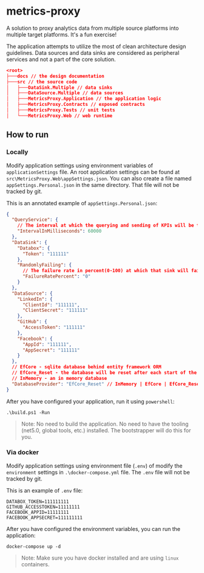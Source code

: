 # metrics-proxy

A solution to proxy analytics data from multiple source platforms into multiple target platforms. It's a fun exercise!

The application attempts to utilize the most of clean architecture design guidelines. Data sources and data sinks are considered as peripheral services and not a part of the core solution.

```json
<root>
├───docs // the design documentation
├───src // the source code
│   ├───DataSink.Multiple // data sinks
│   ├───DataSource.Multiple // data sources
│   ├───MetricsProxy.Application // the application logic
│   ├───MetricsProxy.Contracts // exposed contracts
│   ├───MetricsProxy.Tests // unit tests
│   └───MetricsProxy.Web // web runtime
```

## How to run

### Locally

Modify application settings using environment variables of `applicationSettings` file. An root application settings can be found at `src\MetricsProxy.Web\appSettings.json`. You can also create a file named `appSettings.Personal.json` in the same directory. That file will not be tracked by git.

This is an annotated example of `appSettings.Personal.json`:

```json
{
  "QueryService": {
    // The interval at which the querying and sending of KPIs will be triggered
    "IntervalInMilliseconds": 60000
  },
  "DataSink": {
    "Databox": {
      "Token": "111111"
    },
    "RandomlyFailing": {
      // The failure rate in percent(0-100) at which that sink will fail
      "FailureRatePercent": "0"
    } 
  },
  "DataSource": {
    "LinkedIn": {
      "ClientId": "111111",
      "ClientSecret": "111111"
    },
    "GitHub": {
      "AccessToken": "111111"
    },
    "Facebook": {
      "AppId": "111111",
      "AppSecret": "111111"
    }
  },
  // EfCore - sqlite database behind entity framework ORM
  // EfCore_Reset - the database will be reset after each start of the application
  // InMemory - an in memory database
  "DatabaseProvider": "EfCore_Reset" // InMemory | EfCore | EfCore_Reset
}
```

After you have configured your application, run it using `powershell`:

```powershhell
.\build.ps1 -Run
```

> Note: No need to build the application. No need to have the tooling (net5.0, global tools, etc.) installed. The bootstrapper will do this for you.

### Via docker

Modify application settings using environment file (`.env`) of modify the `environment` settings in `.\docker-compose.yml` file. The `.env` file will not be tracked by git.

This is an example of `.env` file:

```
DATABOX_TOKEN=111111111
GITHUB_ACCESSTOKEN=11111111
FACEBOOK_APPID=11111111
FACEBOOK_APPSECRET=111111111
```

After you have configured the environment variables, you can run the application:

```
docker-compose up -d
```

> Note: Make sure you have docker installed and are using `linux` containers.

